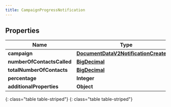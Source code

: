 ```yaml
---
title: CampaignProgressNotification
---
```


## Properties

| Name | Type | Description | Notes |
| ------------ | ------------- | ------------- | ------------- |
| **campaign** | [**DocumentDataV2NotificationCreatedBy**](DocumentDataV2NotificationCreatedBy.html) |  |  [optional] |
| **numberOfContactsCalled** | [**BigDecimal**](BigDecimal.html) |  |  [optional] |
| **totalNumberOfContacts** | [**BigDecimal**](BigDecimal.html) |  |  [optional] |
| **percentage** | **Integer** |  |  [optional] |
| **additionalProperties** | **Object** |  |  [optional] |
{: class="table table-striped"}
{: class="table table-striped"}


